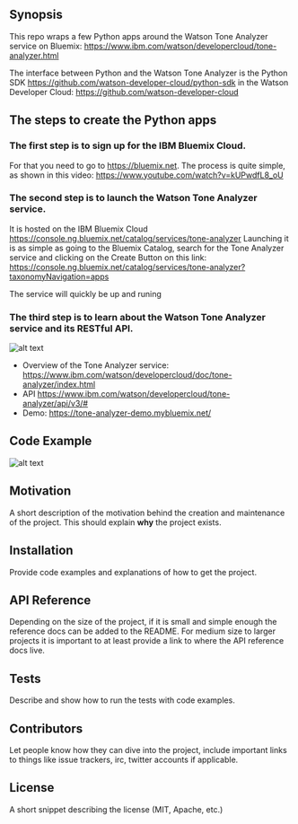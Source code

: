 ## Synopsis

This repo wraps a few Python apps around the Watson Tone Analyzer service on Bluemix: https://www.ibm.com/watson/developercloud/tone-analyzer.html

The interface between Python and the Watson Tone Analyzer is the Python SDK https://github.com/watson-developer-cloud/python-sdk in the  Watson Developer Cloud: https://github.com/watson-developer-cloud 

## The steps to create the Python apps

### The first step is to sign up for the IBM Bluemix Cloud. 
For that you need to go to https://bluemix.net.
The process is quite simple, as shown in this video: https://www.youtube.com/watch?v=kUPwdfL8_oU

### The second step is to launch the Watson Tone Analyzer service.
It is hosted on the IBM Bluemix Cloud https://console.ng.bluemix.net/catalog/services/tone-analyzer
Launching it is as simple as going to the Bluemix Catalog, search for the Tone Analyzer service and clicking on the Create Button on this link: https://console.ng.bluemix.net/catalog/services/tone-analyzer?taxonomyNavigation=apps

The service will quickly be up and runing 

### The third step is to learn about the Watson Tone Analyzer service and its RESTful API.

![alt text](https://www.ibm.com/watson/developercloud/doc/tone-analyzer/images/tone-analyzer.png "Title Text 1")

* Overview of the Tone Analyzer service: https://www.ibm.com/watson/developercloud/doc/tone-analyzer/index.html
* API https://www.ibm.com/watson/developercloud/tone-analyzer/api/v3/#
* Demo: https://tone-analyzer-demo.mybluemix.net/

## Code Example
![alt text](https://c1.staticflickr.com/4/3936/33649744240_02238c084e_z.jpg "Title Text 1")




## Motivation

A short description of the motivation behind the creation and maintenance of the project. This should explain **why** the project exists.

## Installation

Provide code examples and explanations of how to get the project.

## API Reference

Depending on the size of the project, if it is small and simple enough the reference docs can be added to the README. For medium size to larger projects it is important to at least provide a link to where the API reference docs live.

## Tests

Describe and show how to run the tests with code examples.

## Contributors

Let people know how they can dive into the project, include important links to things like issue trackers, irc, twitter accounts if applicable.

## License

A short snippet describing the license (MIT, Apache, etc.)

